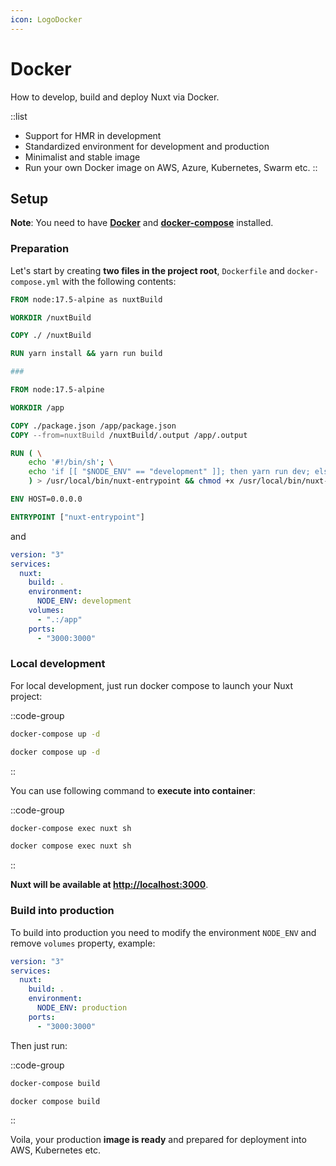 ```yaml
---
icon: LogoDocker
---
```


# Docker

How to develop, build and deploy Nuxt via Docker.

::list

- Support for HMR in development
- Standardized environment for development and production
- Minimalist and stable image
- Run your own Docker image on AWS, Azure, Kubernetes, Swarm etc.
::

## Setup

**Note**: You need to have [**Docker**](https://www.docker.com/get-started) and [**docker-compose**](https://docs.docker.com/compose/install/) installed.

### Preparation

Let's start by creating **two files in the project root**, `Dockerfile` and `docker-compose.yml` with the following contents:

```dockerfile [Dockerfile]
FROM node:17.5-alpine as nuxtBuild

WORKDIR /nuxtBuild

COPY ./ /nuxtBuild

RUN yarn install && yarn run build

###

FROM node:17.5-alpine

WORKDIR /app

COPY ./package.json /app/package.json
COPY --from=nuxtBuild /nuxtBuild/.output /app/.output

RUN ( \
    echo '#!/bin/sh'; \
    echo 'if [[ "$NODE_ENV" == "development" ]]; then yarn run dev; else node /app/.output/server/index.mjs; fi' \
    ) > /usr/local/bin/nuxt-entrypoint && chmod +x /usr/local/bin/nuxt-entrypoint

ENV HOST=0.0.0.0

ENTRYPOINT ["nuxt-entrypoint"]
```

and

```yaml [docker-compose.yml]
version: "3"
services:
  nuxt:
    build: .
    environment:
      NODE_ENV: development
    volumes:
      - ".:/app"
    ports:
      - "3000:3000"
```

### Local development

For local development, just run docker compose to launch your Nuxt project:

::code-group

```bash [Docker compose]
docker-compose up -d
```

```bash [Docker compose v2]
docker compose up -d
```

::

You can use following command to **execute into container**:

::code-group

```bash [Docker compose]
docker-compose exec nuxt sh
```

```bash [Docker compose v2]
docker compose exec nuxt sh
```

::

**Nuxt will be available at [http://localhost:3000](http://localhost:3000)**.

### Build into production

To build into production you need to modify the environment `NODE_ENV` and remove `volumes` property, example:

```yaml [docker-compose.yml]
version: "3"
services:
  nuxt:
    build: .
    environment:
      NODE_ENV: production
    ports:
      - "3000:3000"
```

Then just run:

::code-group

```bash [Docker compose]
docker-compose build
```

```bash [Docker compose v2]
docker compose build
```

::

Voila, your production **image is ready** and prepared for deployment into AWS, Kubernetes etc.
